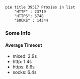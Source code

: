 
```mermaid
pie title 39517 Proxies in list
    "HTTP" : 23719
    "HTTPS": 5748
    "SOCKS" : 14344
```

### Some Info
#### Average Timeout

- mixed: 2.9s
- http: 1.4s
- https: 8.6s
- socks: 6.4s